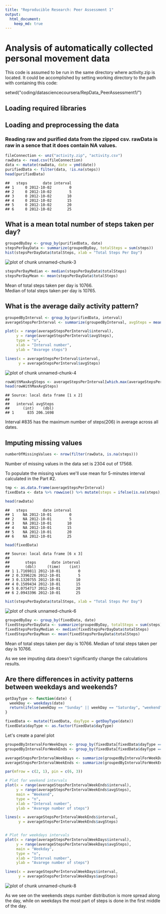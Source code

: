 ```yaml
---
title: "Reproducible Research: Peer Assessment 1"
output: 
  html_document:
    keep_md: true
---
```



# Analysis of automatically collected personal movement data

This code is assumed to be run in the same directory where activity.zip is located. It could be accomplished by setting working directory to the path with containing this code:

setwd("coding/datasciencecoursera/RepData_PeerAssessment1/")


## Loading required libraries


## Loading and preprocessing the data

### Reading raw and purified data from the zipped csv. rawData is raw in a sence that it does contain NA values. 


```r
fileConnection <- unz("activity.zip", "activity.csv")
rawData <- read.csv(fileConnection)
data <- mutate(rawData, date = ymd(date))
purifiedData <- filter(data, !is.na(steps))
head(purifiedData)
```

```
##   steps       date interval
## 1     0 2012-10-02        0
## 2     0 2012-10-02        5
## 3     0 2012-10-02       10
## 4     0 2012-10-02       15
## 5     0 2012-10-02       20
## 6     0 2012-10-02       25
```

## What is a mean total number of steps taken per day?


```r
groupedByDay <- group_by(purifiedData, date)
stepsPerDayData <- summarize(groupedByDay, totalSteps = sum(steps))
hist(stepsPerDayData$totalSteps, xlab = "Total Steps Per Day")
```

![plot of chunk unnamed-chunk-3](figure/unnamed-chunk-3-1.png) 

```r
stepsPerDayMedian <- median(stepsPerDayData$totalSteps)
stepsPerDayMean <- mean(stepsPerDayData$totalSteps)
```

Mean of total steps taken per day is 10766.  
Median of total steps taken per day is 10765.


## What is the average daily activity pattern?


```r
groupedByInterval <- group_by(purifiedData, interval)
averageStepsPerInterval <- summarize(groupedByInterval, avgSteps = mean(steps))

plot(x = range(averageStepsPerInterval$interval), 
     y = range(averageStepsPerInterval$avgSteps),
     type = "n",
     xlab = "Interval number",
     ylab = "Avarege steps")

lines(x = averageStepsPerInterval$interval, 
      y = averageStepsPerInterval$avgSteps)
```

![plot of chunk unnamed-chunk-4](figure/unnamed-chunk-4-1.png) 

```r
rowWithMaxAvgSteps <- averageStepsPerInterval[which.max(averageStepsPerInterval$avgSteps),]
head(rowWithMaxAvgSteps)
```

```
## Source: local data frame [1 x 2]
## 
##   interval avgSteps
##      (int)    (dbl)
## 1      835 206.1698
```

Interval #835 has the maximum number of steps(206) in average across all dates.

## Imputing missing values


```r
numberOfMissingValues <- nrow(filter(rawData, is.na(steps)))
```

Number of missing values in the data set is 2304 out of 17568.

To populate the missing values we'll use mean for 5-minutes interval calculated in the Part #2.


```r
tmp <- as.data.frame(averageStepsPerInterval)
fixedData <- data %>% rowwise() %>% mutate(steps = ifelse(is.na(steps), tmp[tmp$interval %in% interval, "avgSteps"], as.numeric(steps)))

head(rawData)
```

```
##   steps       date interval
## 1    NA 2012-10-01        0
## 2    NA 2012-10-01        5
## 3    NA 2012-10-01       10
## 4    NA 2012-10-01       15
## 5    NA 2012-10-01       20
## 6    NA 2012-10-01       25
```

```r
head(fixedData)
```

```
## Source: local data frame [6 x 3]
## 
##       steps       date interval
##       (dbl)     (time)    (int)
## 1 1.7169811 2012-10-01        0
## 2 0.3396226 2012-10-01        5
## 3 0.1320755 2012-10-01       10
## 4 0.1509434 2012-10-01       15
## 5 0.0754717 2012-10-01       20
## 6 2.0943396 2012-10-01       25
```

```r
hist(stepsPerDayData$totalSteps, xlab = "Total Steps Per Day")
```

![plot of chunk unnamed-chunk-6](figure/unnamed-chunk-6-1.png) 

```r
groupedByDay <- group_by(fixedData, date)
fixedStepsPerDayData <- summarize(groupedByDay, totalSteps = sum(steps))
fixedStepsPerDayMedian <- median(fixedStepsPerDayData$totalSteps)
fixedStepsPerDayMean <- mean(fixedStepsPerDayData$totalSteps)
```

Mean of total steps taken per day is 10766.
Median of total steps taken per day is 10766.

As we see imputing data doesn't significantly change the calculations results.


## Are there differences in activity patterns between weekdays and weekends?


```r
getDayType <- function(date) { 
  weekDay <- weekdays(date)
  return(ifelse(weekDay == "Sunday" || weekDay == "Saturday", "weekend", "weekday"))
}

fixedData <- mutate(fixedData, dayType = getDayType(date))
fixedData$dayType <- as.factor(fixedData$dayType)
```

Let's create a panel plot


```r
groupedByIntervalForWeekDays <- group_by(fixedData[fixedData$dayType == "weekday",], interval)
groupedByIntervalForWeekEnds <- group_by(fixedData[fixedData$dayType == "weekend",], interval)

averageStepsPerIntervalWeekDays <- summarize(groupedByIntervalForWeekDays, avgSteps = mean(steps))
averageStepsPerIntervalWeekEnds <- summarize(groupedByIntervalForWeekEnds, avgSteps = mean(steps))

par(mfrow = c(2, 1), pin = c(6, 3))

# Plot for weekend intervals
plot(x = range(averageStepsPerIntervalWeekEnds$interval), 
     y = range(averageStepsPerIntervalWeekEnds$avgSteps),
     main = "Weekend",
     type = "n",
     xlab = "Interval number",
     ylab = "Avarege number of steps")

lines(x = averageStepsPerIntervalWeekEnds$interval, 
      y = averageStepsPerIntervalWeekEnds$avgSteps)


# Plot for weekdays intervals
plot(x = range(averageStepsPerIntervalWeekDays$interval), 
     y = range(averageStepsPerIntervalWeekDays$avgSteps),
     main = "Weekday",
     type = "n",
     xlab = "Interval number",
     ylab = "Avarege number of steps")

lines(x = averageStepsPerIntervalWeekDays$interval, 
      y = averageStepsPerIntervalWeekDays$avgSteps)
```

![plot of chunk unnamed-chunk-8](figure/unnamed-chunk-8-1.png) 

As we see on the weekends steps number distribution is more spread along the day, while on weekdays the most part of steps is done in the first middle of the day.

